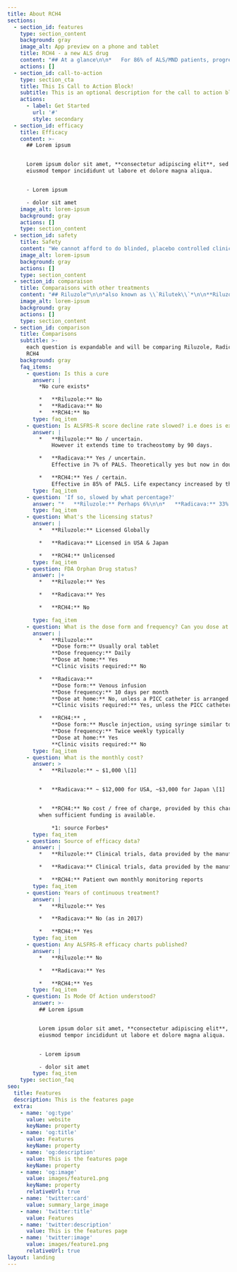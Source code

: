 ```yaml
---
title: About RCH4
sections:
  - section_id: features
    type: section_content
    background: gray
    image_alt: App preview on a phone and tablet
    title: RCH4 - a new ALS drug
    content: "## At a glance\n\n*   For 86% of ALS/MND patients, progression is slowed by 65% therefore\_a ~ threefold increase in life\_expectancy. No other drug can do\_this.\n\n*   The evidence is from >80 continual patient-treatement-years.\n\n*   There are no related side effects.\n\n*   For 16% of these subjects,\_on average it safely stabilises their condition for\_years.\n\n*   Provided\_free of charge by this charity (when funding is available)\_to anyone asking for help.\n\n*   14% of RCH4 patients\_are non-responders, i.e. RCH4 has no effect for them.\n\n*   ​Unfortunately, it is not a cure and no cure exists yet.\n\nAlso, we cannot afford to do blinded, placebo controlled clinical trials.Accordingly, although there is decades of\_clinical data indicating notable safety and efficacy over decades\_of patient-years, in the absence of a 6 months\_trial (costing $millions)\_RCH4 must still be considered as an unproven treatment.\n"
    actions: []
  - section_id: call-to-action
    type: section_cta
    title: This Is Call to Action Block!
    subtitle: This is an optional description for the call to action block.
    actions:
      - label: Get Started
        url: '#'
        style: secondary
  - section_id: efficacy
    title: Efficacy
    content: >-
      ## Lorem ipsum


      Lorem ipsum dolor sit amet, **consectetur adipiscing elit**, sed do
      eiusmod tempor incididunt ut labore et dolore magna aliqua.


      - Lorem ipsum

      - dolor sit amet
    image_alt: lorem-ipsum
    background: gray
    actions: []
    type: section_content
  - section_id: safety
    title: Safety
    content: "We cannot afford to do blinded, placebo controlled clinical trials.  \nAccordingly, although there is decades of\_clinical data indicating notable safety and efficacy over decades\_of patient-years. \nYet in the absence of a 6 month\_trial (costing $millions)\_RCH4 must still be considered as an unproven treatment.\n"
    image_alt: lorem-ipsum
    background: gray
    actions: []
    type: section_content
  - section_id: comparaison
    title: Comparaisons with other treatments
    content: "## Riluzole™\n\n*also known as \\`Rilutek\\`*\n\n**Riluzole™**\_was originally used in a photographic developing solution, and later as an industrial bleach. It was accidentally screened in an in-vitro assay of glutamate inhibition and found to be slightly effective.\_\nThe first\_approved ALS drug \\`Riluzole\\`™ (Sanofi Aventis) may\_not slow the progression rate sufficient to reflect in the ALSFRS-R score.\nIt extends \"time to tracheotomy\"\_by 75 days + - 15 days\_(*Source*: *Sanofi)*. This data emanates from a very large study of some 900 ALS patients. Extended time to tracheotomy\_does not necessarily equate to life extension. It does not appear to slow the progression of ALS.\nSlowing or stopping the progression does equate to life extension - provided that infections or other events are avoided.\nAs far as is known, no ALSFRS-R decline charts have been published for \\`Riluzole\\`™ by the manufacturer.\n\n## Radicava™\n\n**Radicava™**\_(*Mitsubishi Tenabe Japan*)\_\_(also known as Edaravone) is a form of Pyrazoline, (of which there are many derivatives including Edaravone)\_an industrial laboratory reagent used in synthesis of peptides and making experiments more sensitive.\_It is used to treat stroke victims. It is the second ALS drug to gain marketing approval in the USA.\_It slows the progression of ALS by 33% for six months and\_is effective in 7% of\_PALS\_(Data 2016 *Source*: *Mitsubishi\_Tanabe*). It was approved\_in USA after a small 6 month clinical trial in selected patients in Japan\_that met a specific exclusion criteria. In 93% of PALS it had no efficacy in earlier trials. A follow-on trial\_of 12 months duration failed to show any statistical significance of efficacy\\[1]. Application for approval in Europe was withdrawn.\n\n*1: Source www.tandfonline.com*\n\n## RCH4\n\n**RCH4**\_is the first and only drug developed specifically for ALS. It\_slows the progression of PALS by 63% (non-responders included, 70% slowing of progression when the 16% non-responders are excluded)\_and\_is effective in 84% of PALS over the whole treated population\\[1]\n\nRCH4 does not have Regulatory Authority marketing approval as we do not have the millions needed to gain approval. As a charity, PALS\_treated with RCH4 are\_not selected or subject to any exclusion criteria as it is done for clinical trials. Everyone asking for help is accepted if possible. Prior careful selection of candidates for clinical trials who are likely to do better, skews efficacy data in favour of the drug being tested in the\_trial - which can be\_misleading. RCH4 is provided as a charity, not a clinical trial.\n\n*1: Data 2017\\* Source: Patients own monthly monitoring reports >4,000 datum points*\n"
    image_alt: lorem-ipsum
    background: gray
    actions: []
    type: section_content
  - section_id: comparison
    title: Comparisons
    subtitle: >-
      each question is expandable and will be comparing Riluzole, Radicava and
      RCH4
    background: gray
    faq_items:
      - question: Is this a cure
        answer: |
          *No cure exists*

          *   **Riluzole:** No
          *   **Radicava:** No
          *   **RCH4:** No
        type: faq_item
      - question: Is ALSFRS-R score decline rate slowed? i.e does is extend life?
        answer: |
          *   **Riluzole:** No / uncertain.
              However it extends time to tracheostomy by 90 days.

          *   **Radicava:** Yes / uncertain.
              Effective in 7% of PALS. Theoretically yes but now in doubt. Application withdrawn in Europe in 2019

          *   **RCH4:** Yes / certain.
              Effective in 85% of PALS. Life expectancy increased by threefold. It has no effect for 15% of those who take it.
        type: faq_item
      - question: 'If so, slowed by what percentage?'
        answer: "*   **Riluzole:** Perhaps 6%\n\n*   **Radicava:** 33%  \n    PALS\_meeting\_a special criteria \\[7% of \_PALS] in 6 months clinical trial in Japan in 2016. The 93% which\_were non-responders in the previous failed trial were excluded\n\n*   **RCH4:** 70.3%  \n    When the 15% non-responders in the whole treated population from 2014\_to 2017 are excluded, i.e., same exclusions as Radicava to allow direct comparison.\n"
        type: faq_item
      - question: What's the licensing status?
        answer: |
          *   **Riluzole:** Licensed Globally

          *   **Radicava:** Licensed in USA & Japan

          *   **RCH4:** Unlicensed
        type: faq_item
      - question: FDA Orphan Drug status?
        answer: |+
          *   **Riluzole:** Yes

          *   **Radicava:** Yes

          *   **RCH4:** No

        type: faq_item
      - question: What is the dose form and frequency? Can you dose at home?
        answer: |
          *   **Riluzole:** 
              **Dose form:** Usually oral tablet
              **Dose frequency:** Daily
              **Dose at home:** Yes
              **Clinic visits required:** No

          *   **Radicava:** 
              **Dose form:** Venous infusion
              **Dose frequency:** 10 days per month
              **Dose at home:** No, unless a PICC catheter is arranged
              **Clinic visits required:** Yes, unless the PICC catheter is arranged

          *   **RCH4:** , 
              **Dose form:** Muscle injection, using syringe similar to the one for insulin injection
              **Dose frequency:** Twice weekly typically
              **Dose at home:** Yes
              **Clinic visits required:** No
        type: faq_item
      - question: What is the monthly cost?
        answer: >
          *   **Riluzole:** ~ $1,000 \[1]


          *   **Radicava:** ~ $12,000 for USA, ~$3,000 for Japan \[1]


          *   **RCH4:** No cost / free of charge, provided by this charity if or
          when sufficient funding is available.

              *1: source Forbes*
        type: faq_item
      - question: Source of efficacy data?
        answer: |
          *   **Riluzole:** Clinical trials, data provided by the manufacturer

          *   **Radicava:** Clinical trials, data provided by the manufacturer

          *   **RCH4:** Patient own monthly monitoring reports
        type: faq_item
      - question: Years of continuous treatment?
        answer: |
          *   **Riluzole:** Yes

          *   **Radicava:** No (as in 2017)

          *   **RCH4:** Yes
        type: faq_item
      - question: Any ALSFRS-R efficacy charts published?
        answer: |
          *   **Riluzole:** No

          *   **Radicava:** Yes

          *   **RCH4:** Yes
        type: faq_item
      - question: Is Mode Of Action understood?
        answer: >-
          ## Lorem ipsum


          Lorem ipsum dolor sit amet, **consectetur adipiscing elit**, sed do
          eiusmod tempor incididunt ut labore et dolore magna aliqua.


          - Lorem ipsum

          - dolor sit amet
        type: faq_item
    type: section_faq
seo:
  title: Features
  description: This is the features page
  extra:
    - name: 'og:type'
      value: website
      keyName: property
    - name: 'og:title'
      value: Features
      keyName: property
    - name: 'og:description'
      value: This is the features page
      keyName: property
    - name: 'og:image'
      value: images/feature1.png
      keyName: property
      relativeUrl: true
    - name: 'twitter:card'
      value: summary_large_image
    - name: 'twitter:title'
      value: Features
    - name: 'twitter:description'
      value: This is the features page
    - name: 'twitter:image'
      value: images/feature1.png
      relativeUrl: true
layout: landing
---
```

